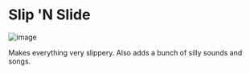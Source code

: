 # Slip 'N Slide
![image](https://github.com/JohnCorby/ow-slip-n-slide/assets/26337121/1340d378-0d47-453d-bcff-83dd349b4289)

Makes everything very slippery.
Also adds a bunch of silly sounds and songs.
